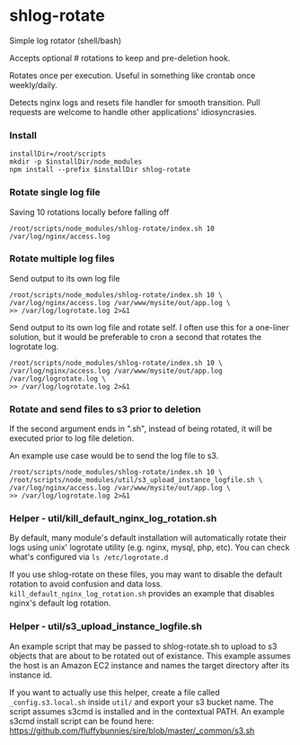 # shlog-rotate
Simple log rotator (shell/bash)

Accepts optional # rotations to keep and pre-deletion hook.

Rotates once per execution. Useful in something like crontab once weekly/daily.

Detects nginx logs and resets file handler for smooth transition. Pull requests are welcome to handle other applications' idiosyncrasies.


### Install
```
installDir=/root/scripts
mkdir -p $installDir/node_modules
npm install --prefix $installDir shlog-rotate
```


### Rotate single log file
Saving 10 rotations locally before falling off
```
/root/scripts/node_modules/shlog-rotate/index.sh 10 /var/log/nginx/access.log
```


### Rotate multiple log files
Send output to its own log file
```
/root/scripts/node_modules/shlog-rotate/index.sh 10 \
/var/log/nginx/access.log /var/www/mysite/out/app.log \
>> /var/log/logrotate.log 2>&1
```
Send output to its own log file and rotate self. I often use this for a one-liner solution, but it would be preferable to cron a second that rotates the logrotate log.
```
/root/scripts/node_modules/shlog-rotate/index.sh 10 \
/var/log/nginx/access.log /var/www/mysite/out/app.log /var/log/logrotate.log \
>> /var/log/logrotate.log 2>&1
```


### Rotate and send files to s3 prior to deletion
If the second argument ends in ".sh", instead of being rotated, it will be executed prior to log file deletion.

An example use case would be to send the log file to s3.
```
/root/scripts/node_modules/shlog-rotate/index.sh 10 \
/root/scripts/node_modules/util/s3_upload_instance_logfile.sh \
/var/log/nginx/access.log /var/www/mysite/out/app.log \
>> /var/log/logrotate.log 2>&1
```


### Helper - util/kill_default_nginx_log_rotation.sh
By default, many module's default installation will automatically rotate their logs using unix' logrotate utility (e.g. nginx, mysql, php, etc). You can check what's configured via ```ls /etc/logrotate.d```

If you use shlog-rotate on these files, you may want to disable the default rotation to avoid confusion and data loss. ```kill_default_nginx_log_rotation.sh``` provides an example that disables nginx's default log rotation.


### Helper - util/s3_upload_instance_logfile.sh
An example script that may be passed to shlog-rotate.sh to upload to s3 objects that are about to be rotated out of existance. This example assumes the host is an Amazon EC2 instance and names the target directory after its instance id.

If you want to actually use this helper, create a file called ```_config.s3.local.sh``` inside ```util/``` and export your s3 bucket name. The script assumes s3cmd is installed and in the contextual PATH. An example s3cmd install script can be found here: https://github.com/fluffybunnies/sire/blob/master/_common/s3.sh

